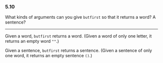 ### 5.10

What kinds of arguments can you give `butfirst` so that it returns a word? A sentence?

***

Given a word, `butfirst` returns a word. (Given a word of only one letter, it returns an empty word `""`.)

Given a sentence, `butfirst` returns a sentence. (Given a sentence of only one word, it returns an empty sentence `()`.)